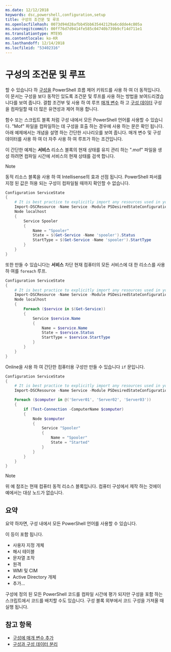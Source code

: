 ```yaml
---
ms.date: 12/12/2018
keywords: dsc,powershell,configuration,setup
title: 구성의 조건문 및 루프
ms.openlocfilehash: 0073d94d28afbb45bb635442129a6cddde4c805a
ms.sourcegitcommit: 00ff76d7d9414fe585c04740b739b9cf14d711e1
ms.translationtype: MTE95
ms.contentlocale: ko-KR
ms.lasthandoff: 12/14/2018
ms.locfileid: "53402316"
---
```

# <a name="conditional-statements-and-loops-in-configurations"></a>구성의 조건문 및 루프

할 수 있습니다 하 [구성을](configurations.md) PowerShell 흐름 제어 키워드를 사용 하 여 더 동적입니다. 이 문서는 구성을 보다 동적인 있도록 조건문 및 루프를 사용 하는 방법을 보여드리겠습니다를 보여 줍니다. 결합 조건부 및 사용 하 여 루프 [매개 변수](add-parameters-to-a-configuration.md) 하 고 [구성 데이터](configData.md) 구성을 컴파일할 때 더 많은 유연성과 제어 허용 합니다.

함수 또는 스크립트 블록 처럼 구성 내에서 모든 PowerShell 언어를 사용할 수 있습니다. "Mof" 파일을 컴파일하는 데 구성을 호출 하는 경우에 사용 하는 문은 확인 됩니다. 아래 예제에서는 개념을 설명 하는 간단한 시나리오를 보여 줍니다. 매개 변수 및 구성 데이터를 사용 하 여 더 자주 사용 하 여 루프가 하는 조건입니다.

이 간단한 예제는 **서비스** 리소스 블록의 현재 상태를 유지 관리 하는 ".mof" 파일을 생성 하려면 컴파일 시간에 서비스의 현재 상태를 검색 합니다.

> [!NOTE]
> 동적 리소스 블록을 사용 하 여 Intellisense의 효과 선점 됩니다. PowerShell 파서를 지정 된 값은 허용 되는 구성이 컴파일될 때까지 확인할 수 없습니다.

```powershell
Configuration ServiceState
{
    # It is best practice to explicitly import any resources used in your Configurations.
    Import-DSCResource -Name Service -Module PSDesiredStateConfiguration
    Node localhost
    {
        Service Spooler
        {
            Name = "Spooler"
            State = $(Get-Service -Name 'spooler').Status
            StartType = $(Get-Service -Name 'spooler').StartType
        }
    }
}
```

또한 만들 수 있습니다는 **서비스** 차단 현재 컴퓨터의 모든 서비스에 대 한 리소스를 사용 하 여를 `foreach` 루프.

```powershell
Configuration ServiceState
{
    # It is best practice to explicitly import any resources used in your Configurations.
    Import-DSCResource -Name Service -Module PSDesiredStateConfiguration
    Node localhost
    {
        Foreach ($service in $(Get-Service))
        {
            Service $service.Name
            {
                Name = $service.Name
                State = $service.Status
                StartType = $service.StartType
            }
        }
    }
}
```

Online을 사용 하 여 간단한 컴퓨터용 구성만 만들 수 있습니다 `if` 문입니다.

```powershell
Configuration ServiceState
{
    # It is best practice to explicitly import any resources used in your Configurations.
    Import-DSCResource -Name Service -Module PSDesiredStateConfiguration

    Foreach ($computer in @('Server01', 'Server02', 'Server03'))
    {
        if (Test-Connection -ComputerName $computer)
        {
            Node $computer
            {
                Service "Spooler"
                {
                    Name = "Spooler"
                    State = "Started"
                }
            }
        }
    }
}
```

> [!NOTE]
> 위 예 참조는 현재 컴퓨터 동적 리소스 블록입니다. 컴퓨터 구성에서 제작 하는 것에이 예에서는 대상 노드가 없습니다.

<!---
Mention Get-DSCConfigurationFromSystem
-->

## <a name="summary"></a>요약

요약 하자면, 구성 내에서 모든 PowerShell 언어를 사용할 수 있습니다.

이 등이 포함 됩니다.

- 사용자 지정 개체
- 해시 테이블
- 문자열 조작
- 원격
- WMI 및 CIM
- Active Directory 개체
- 추가...

구성에 정의 된 모든 PowerShell 코드를 컴파일 시간에 평가 되지만 구성을 포함 하는 스크립트에서 코드를 배치할 수도 있습니다. 구성 블록 외부에서 코드 구성을 가져올 때 실행 됩니다.

## <a name="see-also"></a>참고 항목

- [구성에 매개 변수 추가](add-parameters-to-a-configuration.md)
- [구성과 구성 데이터 분리](configData.md)
